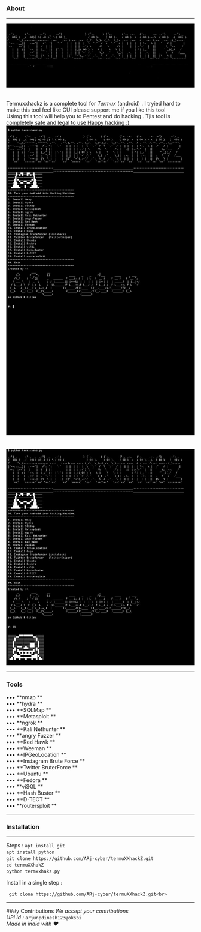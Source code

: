 
### About
---------
<img src="3.jpg"><br><br>

Termuxxhackz is a complete tool for *Termux* (android) .
I tryied hard to make this tool feel like GUI please support me if you like this tool  
Usimg this tool will help you to Pentest and do hacking .
Tjis tool is completely safe and legal to use
Happy hacking :)
<img src="1.jpg"><br><br><br>
<img src="2.jpg">




------------------------------------------------------------------------------------------
### Tools 
••• **nmap **<br>
••• **hydra **<br>
••• **SQLMap **<br>
••• **Metasploit **<br>
••• **ngrok **<br>
••• **Kali Nethunter **<br>
••• **angry Fuzzer **<br>
••• **Red Hawk **<br>
••• **Weeman **<br>
••• **IPGeoLocation **<br>
••• **Instagram Brute Force **<br>
••• **Twitter BruterForce **<br>
••• **Ubuntu **<br>
••• **Fedora **<br>
••• **viSQL **<br>
••• **Hash Buster **<br>
••• **D-TECT **<br>
••• **routersploit **<br>



------------------------------------------------------------------------------------------




### Installation 
--------------
Steps :
    ``` apt install git ```<br>
    ``` apt install python ```<br>
    ``` git clone https://github.com/ARj-cyber/termuXXhackZ.git ```<br>
    ``` cd termuXXhakZ ```<br>
    ``` python termxxhakz.py ```<br>

Install in a single step :<br>
```apt update && apt upgrade -y && pkg install git -y && apt install python && 
 git clone https://github.com/ARj-cyber/termuXXhackZ.git<br>
```



------------------------------------------------------------------------------------------
###y Contributions
*We accept your contributions* 
<br>*UPI id  :* ```arjunpdinesh123@oksbi```
<br>*Made in india with ❤️*

